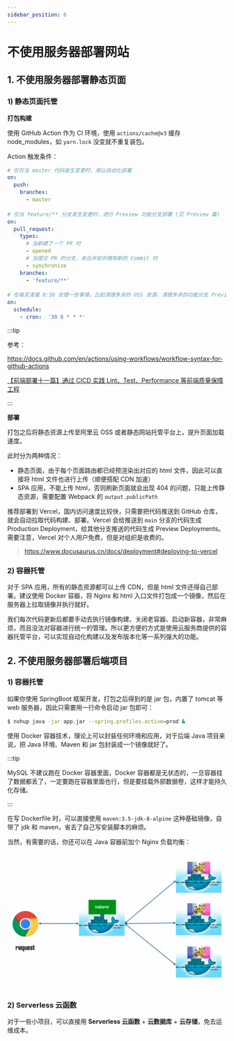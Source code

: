 ```yaml
---
sidebar_position: 6
---
```


# 不使用服务器部署网站

## 1. 不使用服务器部署静态页面

### 1) 静态页面托管

**打包构建**

使用 GitHub Action 作为 CI 环境，使用 `actions/cache@v3` 缓存 node_modules，如 `yarn.lock` 没变就不重复装包。

Action 触发条件：

```yaml
# 仅仅当 master 代码发生变更时，用以自动化部署
on:
  push:
    branches:    
      - master

# 仅当 feature/** 分支发生变更时，进行 Preview 功能分支部署 (见 Preview 篇)
on:
  pull_request:
    types:
      # 当新建了一个 PR 时
      - opened
      # 当提交 PR 的分支，未合并前并拥有新的 Commit 时
      - synchronize
    branches:    
      - 'feature/**'

# 在每天凌晨 0:30 处理一些事情，比如清理多余的 OSS 资源，清理多余的功能分支 Preview (见 Preview 篇)
on:
  schedule:
    - cron:  '30 8 * * *'
```

:::tip

参考：

https://docs.github.com/en/actions/using-workflows/workflow-syntax-for-github-actions

[【前端部署十一篇】通过 CICD 实践 Lint、Test、Performance 等前端质量保障工程](https://mp.weixin.qq.com/s/D7nXxYUMdMuo1du6fHnT-g)

:::

**部署**

打包之后将静态资源上传至阿里云 OSS 或者静态网站托管平台上，提升页面加载速度。

此时分为两种情况：

- 静态页面，由于每个页面路由都已经预渲染出对应的 html 文件，因此可以直接将 html 文件也进行上传（顺便搭配 CDN 加速）
- SPA 应用，不能上传 html，否则刷新页面就会出现 404 的问题，只能上传静态资源，需要配置 Webpack 的 `output.publicPath`

推荐部署到 Vercel，国内访问速度比较快，只需要把代码推送到 GitHub 仓库，就会自动拉取代码构建、部署。Vercel 会给推送到 `main` 分支的代码生成 Production Deployment，给其他分支推送的代码生成 Preview Deployments。需要注意，Vercel 对个人用户免费，但是对组织是收费的。

> https://www.docusaurus.cn/docs/deployment#deploying-to-vercel

<!-- HTML 页面暂时可以不上传，使用 GitHub Page 托管，这样访问速度可以保证，但是不能解决 GitHub Page 偶尔会挂的问题。还是要将 HTML 页面上传（`Cache-Control:no-cache`），此时整个网站完全托管在阿里云 OSS 上面，需要域名备案。

> OSS 可以解决资源缓存问题，能否解决历史模式路由重定向和后端接口代理 -->

### 2) 容器托管

对于 SPA 应用，所有的静态资源都可以上传 CDN，但是 html 文件还得自己部署。建议使用 Docker 容器，将 Nginx 和 html 入口文件打包成一个镜像，然后在服务器上拉取镜像并执行就好。

我们每次代码更新后都要手动去执行镜像构建、关闭老容器、启动新容器，非常麻烦，而且没法对容器进行统一的管理。所以更方便的方式是使用云服务商提供的容器托管平台，可以实现自动化构建以及发布版本化等一系列强大的功能。

## 2. 不使用服务器部署后端项目

### 1) 容器托管

如果你使用 SpringBoot 框架开发，打包之后得到的是 jar 包，内置了 tomcat 等 web 服务器，因此只需要用一行命令启动 jar 包即可：

```bash
$ nohup java -jar app.jar --spring.profiles.active=prod &
```

使用 Docker 容器技术，理论上可以封装任何环境和应用，对于后端 Java 项目来说，把 Java 环境、Maven 和 jar 包封装成一个镜像就好了。

:::tip

MySQL 不建议跑在 Docker 容器里面，Docker 容器都是无状态的，一旦容器挂了数据都丢了，一定要跑在容器里面也行，但是要挂载外部数据卷，这样才能持久化存储。

:::

在写 Dockerfile 时，可以直接使用 `maven:3.5-jdk-8-alpine` 这种基础镜像，自带了 jdk 和 maven，省去了自己写安装脚本的麻烦。

当然，有需要的话，你还可以在 Java 容器前加个 Nginx 负载均衡：

![image](/img/tomcat_docker.png)

### 2) Serverless 云函数

对于一些小项目，可以直接用 **Serverless 云函数** + **云数据库** + **云存储**，免去运维成本。

